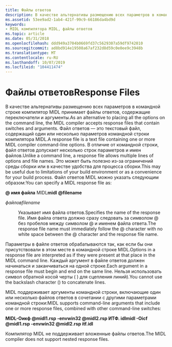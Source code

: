 ```yaml
---
title: Файлы ответов
description: В качестве альтернативы размещению всех параметров в командной строке компилятор MIDL принимает файлы ответов, содержащие переключатели и аргументы.
ms.assetid: 53ee9ad2-1ab4-421f-99c9-66186da4bd9d
keywords:
- MIDL компилятора MIDL, файлы ответов
ms.topic: article
ms.date: 05/31/2018
ms.openlocfilehash: ddd949a3704b0669fd37c5629307a59df9742010
ms.sourcegitcommit: ad8bd914e19508a67af232d8d59c0e0ee9c3948b
ms.translationtype: MT
ms.contentlocale: ru-RU
ms.lasthandoff: 10/07/2019
ms.locfileid: "104411474"
---
```

# <a name="response-files"></a><span data-ttu-id="0f7b6-104">Файлы ответов</span><span class="sxs-lookup"><span data-stu-id="0f7b6-104">Response Files</span></span>

<span data-ttu-id="0f7b6-105">В качестве альтернативы размещению всех параметров в командной строке компилятор MIDL принимает файлы ответов, содержащие переключатели и аргументы.</span><span class="sxs-lookup"><span data-stu-id="0f7b6-105">As an alternative to placing all the options on the command line, the MIDL compiler accepts response files that contain switches and arguments.</span></span> <span data-ttu-id="0f7b6-106">Файл ответов — это текстовый файл, содержащий один или несколько параметров командной строки компилятора MIDL.</span><span class="sxs-lookup"><span data-stu-id="0f7b6-106">A response file is a text file containing one or more MIDL compiler command-line options.</span></span> <span data-ttu-id="0f7b6-107">В отличие от командной строки, файл ответов допускает несколько строк параметров и имен файлов.</span><span class="sxs-lookup"><span data-stu-id="0f7b6-107">Unlike a command line, a response file allows multiple lines of options and file names.</span></span> <span data-ttu-id="0f7b6-108">Это может быть полезно из-за ограничений среды сборки или в качестве удобства для процесса сборки.</span><span class="sxs-lookup"><span data-stu-id="0f7b6-108">This may be useful due to limitations of your build environment or as a convenience for your build process.</span></span> <span data-ttu-id="0f7b6-109">Файл ответов MIDL можно указать следующим образом:</span><span class="sxs-lookup"><span data-stu-id="0f7b6-109">You can specify a MIDL response file as:</span></span>

<span data-ttu-id="0f7b6-110"> **\@ имя файла** MIDL</span><span class="sxs-lookup"><span data-stu-id="0f7b6-110">**midl** **\@filename**</span></span>

<dl> <dt>

<span data-ttu-id="0f7b6-111"><span id="filename"></span><span id="FILENAME"></span>*файлов*</span><span class="sxs-lookup"><span data-stu-id="0f7b6-111"><span id="filename"></span><span id="FILENAME"></span>*filename*</span></span>
</dt> <dd>

<span data-ttu-id="0f7b6-112">Указывает имя файла ответов.</span><span class="sxs-lookup"><span data-stu-id="0f7b6-112">Specifies the name of the response file.</span></span> <span data-ttu-id="0f7b6-113">Имя файла ответа должно сразу следовать за символом @ без пробелов между символом @ и именем файла ответа.</span><span class="sxs-lookup"><span data-stu-id="0f7b6-113">The response file name must immediately follow the @ character with no white space between the @ character and the response file name.</span></span>

</dd> </dl>

<span data-ttu-id="0f7b6-114">Параметры в файле ответов обрабатываются так, как если бы они присутствовали в этом месте в командной строке MIDL.</span><span class="sxs-lookup"><span data-stu-id="0f7b6-114">Options in a response file are interpreted as if they were present at that place in the MIDL command line.</span></span> <span data-ttu-id="0f7b6-115">Каждый аргумент в файле ответов должен начинаться и заканчиваться на одной строке.</span><span class="sxs-lookup"><span data-stu-id="0f7b6-115">Each argument in a response file must begin and end on the same line.</span></span> <span data-ttu-id="0f7b6-116">Нельзя использовать символ обратной косой черты ( \) для сцепления линий).</span><span class="sxs-lookup"><span data-stu-id="0f7b6-116">You cannot use the backslash character (\) to concatenate lines.</span></span>

<span data-ttu-id="0f7b6-117">MIDL поддерживает аргументы командной строки, включающие один или несколько файлов ответов в сочетании с другими параметрами командной строки:</span><span class="sxs-lookup"><span data-stu-id="0f7b6-117">MIDL supports command-line arguments that include one or more response files, combined with other command-line switches:</span></span>

<span data-ttu-id="0f7b6-118">**MIDL-Оикф @midl1.rsp -envwin32 @midl2.rsp ИТФ. idl**</span><span class="sxs-lookup"><span data-stu-id="0f7b6-118">**midl -Oicf @midl1.rsp -envwin32 @midl2.rsp itf.idl**</span></span>

<span data-ttu-id="0f7b6-119">Компилятор MIDL не поддерживает вложенные файлы ответов.</span><span class="sxs-lookup"><span data-stu-id="0f7b6-119">The MIDL compiler does not support nested response files.</span></span>

 

 




